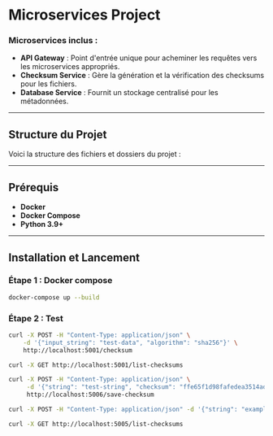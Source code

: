 # Microservices Project

### Microservices inclus :
- **API Gateway** : Point d'entrée unique pour acheminer les requêtes vers les microservices appropriés.
- **Checksum Service** : Gère la génération et la vérification des checksums pour les fichiers.
- **Database Service** : Fournit un stockage centralisé pour les métadonnées.
---

## Structure du Projet
Voici la structure des fichiers et dossiers du projet :


---

## Prérequis
- **Docker** 
- **Docker Compose** 
- **Python 3.9+** 

---

## Installation et Lancement

### Étape 1 : Docker compose
```bash
docker-compose up --build
```

### Étape 2 : Test
```bash 
curl -X POST -H "Content-Type: application/json" \
    -d '{"input_string": "test-data", "algorithm": "sha256"}' \
    http://localhost:5001/checksum

curl -X GET http://localhost:5001/list-checksums

curl -X POST -H "Content-Type: application/json" \
     -d '{"string": "test-string", "checksum": "ffe65f1d98fafedea3514adc956c8ada5980c6c5d2552fd61f48401aefd5c00e"}' \
     http://localhost:5006/save-checksum

curl -X POST -H "Content-Type: application/json" -d '{"string": "example", "checksum": "123456"}' http://localhost:5006/save-checksum

curl -X GET http://localhost:5005/list-checksums 
```
